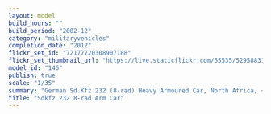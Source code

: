 ```yaml
---
layout: model
build_hours: ""
build_period: "2002-12"
category: "militaryvehicles"
completion_date: "2012"
flickr_set_id: "72177720308907188"
flickr_set_thumbnail_url: "https://live.staticflickr.com/65535/52958831070_e46e007016_m.jpg"
model_id: "146"
publish: true
scale: "1/35"
summary: "German Sd.Kfz 232 (8-rad) Heavy Armoured Car, North Africa, ~ Jan 1942"
title: "Sdkfz 232 8-rad Arm Car"
---
```



